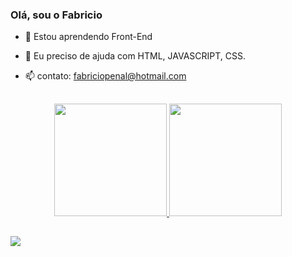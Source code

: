 ### Olá, sou o Fabricio


- 🌱 Estou aprendendo Front-End

- 🤔 Eu preciso de ajuda com HTML, JAVASCRIPT, CSS. 

- 📫 contato: fabriciopenal@hotmail.com
##
<div align="center">
  <a href="https://github.com/Fabricio8191">
  <img height="180em" src="https://github-readme-stats.vercel.app/api?username=Fabricio8191&show_icons=true&theme=dracula&include_all_commits=true&count_private=true"/>
  <img height="180em" src="https://github-readme-stats.vercel.app/api/top-langs/?username=Fabricio8191&layout=compact&langs_count=7&theme=dracula"/>
    </div>

  ##
 
  <div>
 <a href="https://tenor.com/view/pulp-fiction-john-travolta-lost-where-wtf-gif-10251428" target="_blank"><img src="https://c.tenor.com/lx2WSGRk8bcAAAAd/pulp-fiction-john-travolta.gif" target="_blank"></a> 
                                                                                     
  
